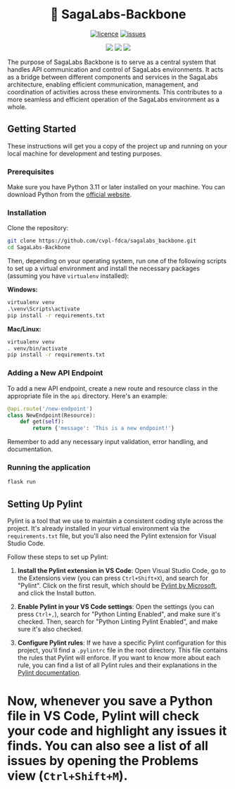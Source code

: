 <div align="center">

<h1>🔌 SagaLabs-Backbone</h1>

<a href="/LICENSE"><img src="https://img.shields.io/badge/License-GPLv3-blue.svg?longCache=true&style=flat-square" alt="licence"></a>
<a href="https://github.com/cvpl-fdca/Sagalabs-Backbone/issues"><img src="https://img.shields.io/github/issues/cvpl-fdca/SagaLabs-Backbone" alt="issues"></a>
<br>

<img src="https://img.shields.io/badge/-Swagger-%23Clojure?style=for-the-badge&logo=swagger&logoColor=white"/>
<img src="https://img.shields.io/badge/python-3670A0?style=for-the-badge&logo=python&logoColor=ffdd54"/>
<a href="https://www.linkedin.com/company/foreningen-for-danske-cyber-alumner"><img src="https://img.shields.io/badge/linkedin-%230077B5.svg?style=for-the-badge&logo=linkedin&logoColor=white" /></a>

</div>

The purpose of SagaLabs Backbone is to serve as a central system that handles API communication and control of SagaLabs environments. It acts as a bridge between different components and services in the SagaLabs architecture, enabling efficient communication, management, and coordination of activities across these environments. This contributes to a more seamless and efficient operation of the SagaLabs environment as a whole.

## Getting Started

These instructions will get you a copy of the project up and running on your local machine for development and testing purposes.

### Prerequisites

Make sure you have Python 3.11 or later installed on your machine. You can download Python from the [official website](https://www.python.org/downloads/).

### Installation

Clone the repository:
```bash
git clone https://github.com/cvpl-fdca/sagalabs_backbone.git
cd SagaLabs-Backbone
```

Then, depending on your operating system, run one of the following scripts to set up a virtual environment and install the necessary packages (assuming you have `virtualenv` installed):

**Windows:**
```cmd
virtualenv venv
.\venv\Scripts\activate
pip install -r requirements.txt
```

**Mac/Linux:**
```bash
virtualenv venv
. venv/bin/activate
pip install -r requirements.txt
```

### Adding a New API Endpoint

To add a new API endpoint, create a new route and resource class in the appropriate file in the `api` directory. Here's an example:

```python
@api.route('/new-endpoint')
class NewEndpoint(Resource):
    def get(self):
        return {'message': 'This is a new endpoint!'}
```
Remember to add any necessary input validation, error handling, and documentation.


### Running the application

```bash
flask run
```

## Setting Up Pylint

Pylint is a tool that we use to maintain a consistent coding style across the project. It's already installed in your virtual environment via the `requirements.txt` file, but you'll also need the Pylint extension for Visual Studio Code.

Follow these steps to set up Pylint:

1. **Install the Pylint extension in VS Code**: Open Visual Studio Code, go to the Extensions view (you can press `Ctrl+Shift+X`), and search for "Pylint". Click on the first result, which should be [Pylint by Microsoft](https://marketplace.visualstudio.com/items?itemName=ms-python.pylint), and click the Install button.

2. **Enable Pylint in your VS Code settings**: Open the settings (you can press `Ctrl+,`), search for "Python Linting Enabled", and make sure it's checked. Then, search for "Python Linting Pylint Enabled", and make sure it's also checked.

3. **Configure Pylint rules**: If we have a specific Pylint configuration for this project, you'll find a `.pylintrc` file in the root directory. This file contains the rules that Pylint will enforce. If you want to know more about each rule, you can find a list of all Pylint rules and their explanations in the [Pylint documentation](http://pylint.pycqa.org/en/latest/technical_reference/features.html).

Now, whenever you save a Python file in VS Code, Pylint will check your code and highlight any issues it finds. You can also see a list of all issues by opening the Problems view (`Ctrl+Shift+M`).
=======
